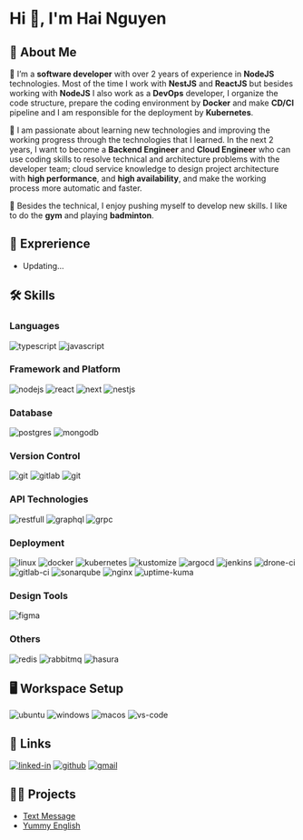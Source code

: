 # Hi 👋, I'm Hai Nguyen

## 🐯 About Me

🤘 I’m a **software developer** with over 2 years of experience in **NodeJS** technologies. Most of the time I work with **NestJS** and **ReactJS** but besides working with **NodeJS** I also work as a **DevOps** developer, I organize the code structure, prepare the coding environment by **Docker** and make **CD/CI** pipeline and I am responsible for the deployment by **Kubernetes**.

🚀 I am passionate about learning new technologies and improving the working progress through the technologies that I learned. In the next 2 years, I want to become a **Backend Engineer** and **Cloud Engineer** who can use coding skills to resolve technical and architecture problems with the developer team; cloud service knowledge to design project architecture with **high performance**, and **high availability**, and make the working process more automatic and faster.

💪 Besides the technical, I enjoy pushing myself to develop new skills. I like to do the **gym** and playing **badminton**.

## 🏅 Exprerience
- Updating...
## 🛠️ Skills

### Languages

![typescript](https://img.shields.io/badge/TypeScript-3178C6?style=for-the-badge&logo=typescript&logoColor=white)
![javascript](https://img.shields.io/badge/JavaScript-323330?style=for-the-badge&logo=javascript&logoColor=F7DF1E)

### Framework and Platform
![nodejs](https://img.shields.io/badge/Node.js-20232A?style=for-the-badge&logo=Node.js&logoColor=339933)
![react](https://img.shields.io/badge/React-20232A?style=for-the-badge&logo=react&logoColor=61DAFB)
![next](https://img.shields.io/badge/Next-000000?style=for-the-badge&logo=nextdotjs&logoColor=FFFFFF)
![nestjs](https://img.shields.io/badge/nestjs-0E0E10?style=for-the-badge&logo=nestjs&logoColor=E0234E)
### Database
![postgres](https://img.shields.io/badge/postgres-31648C?style=for-the-badge&logo=postgresql&logoColor=F7F7F7)
![mongodb](https://img.shields.io/badge/mongodb-118D4D?style=for-the-badge&logo=mongodb&logoColor=F7F7F7)
### Version Control
![git](https://img.shields.io/badge/git-F05033?style=for-the-badge&logo=git&logoColor=F7F7F7)
![gitlab](https://img.shields.io/badge/gitlab-F7F7F7?style=for-the-badge&logo=gitlab&logoColor=FC6D26)
![git](https://img.shields.io/badge/gitea-609926?style=for-the-badge&logo=gitea&logoColor=F7F7F7)
### API Technologies
![restfull](https://img.shields.io/badge/REST_api-0091CF?style=for-the-badge&logo=rest-api&logoColor=white)
![graphql](https://img.shields.io/badge/graphql-E10098?style=for-the-badge&logo=graphql&logoColor=white)
![grpc](https://img.shields.io/badge/grpc-2CA1AA?style=for-the-badge&logo=grpc&logoColor=white)
### Deployment
![linux](https://img.shields.io/badge/linux-FCC624?style=for-the-badge&logo=linux&logoColor=000000)
![docker](https://img.shields.io/badge/docker-2496ED?style=for-the-badge&logo=docker&logoColor=F7F7F7)
![kubernetes](https://img.shields.io/badge/kubernetes-326CE5?style=for-the-badge&logo=kubernetes&logoColor=F7F7F7)
![kustomize](https://img.shields.io/badge/kustomize-345299?style=for-the-badge&logo=kustomize&logoColor=FF6600)
![argocd](https://img.shields.io/badge/argocd-F7F7F7?style=for-the-badge&logo=argo&logoColor=EF7B4D)
![jenkins](https://img.shields.io/badge/jenkins-D24939?style=for-the-badge&logo=jenkins&logoColor=F7F7F7)
![drone-ci](https://img.shields.io/badge/drone_ci-1D3557?style=for-the-badge&logo=drone&logoColor=F7F7F7)
![gitlab-ci](https://img.shields.io/badge/gitlab_ci-F7F7F7?style=for-the-badge&logo=gitlab&logoColor=FC6D26)
![sonarqube](https://img.shields.io/badge/sonarqube-F7F7F7?style=for-the-badge&logo=sonarqube&logoColor=4E9BCD)
![nginx](https://img.shields.io/badge/nginx-009639?style=for-the-badge&logo=nginx&logoColor=F7F7F7)
![uptime-kuma](https://img.shields.io/badge/uptime_kuma-F7F7F7?style=for-the-badge&logo=uptime-kuma&logoColor=5CDD8B)
### Design Tools
![figma](https://img.shields.io/badge/figma-000000?style=for-the-badge&logo=figma&logoColor=white)
### Others
![redis](https://img.shields.io/badge/redis-DC382D?style=for-the-badge&logo=redis&logoColor=F7F7F7)
![rabbitmq](https://img.shields.io/badge/rabbitmq-FF6600?style=for-the-badge&logo=rabbitmq&logoColor=F7F7F7)
![hasura](https://img.shields.io/badge/hasura-F7F7F7?style=for-the-badge&logo=hasura&logoColor=1EB4D4)
## 🖥️ Workspace Setup
![ubuntu](https://img.shields.io/badge/ubuntu-E95420?style=for-the-badge&logo=ubuntu&logoColor=white)
![windows](https://img.shields.io/badge/Windows_10-0078D6?style=for-the-badge&logo=windows&logoColor=white)
![macos](https://img.shields.io/badge/macos-F0F0F0?style=for-the-badge&logo=macos&logoColor=000000)
![vs-code](https://img.shields.io/badge/VS_Code-007ACC?style=for-the-badge&logo=Visual-Studio-Code&logoColor=white)
## 🔗 Links
[![linked-in](https://img.shields.io/badge/Linked_In-0077B5?style=for-the-badge&logo=LinkedIn&logoColor=white)](https://www.linkedin.com/in/hai-nguyen-a34920252)
[![github](https://img.shields.io/badge/GitHub-000000?style=for-the-badge&logo=GitHub&logoColor=white)](https://github.com/hainguyenkt98)
[![gmail](https://img.shields.io/badge/Gmail-D14836?style=for-the-badge&logo=Gmail&logoColor=white)](mailto:hainguyenkt98@gmail.com)
## 👨‍💻 Projects
- [Text Message](./projects/text-message/README.md)
- [Yummy English](./projects/yummy-english/README.md)